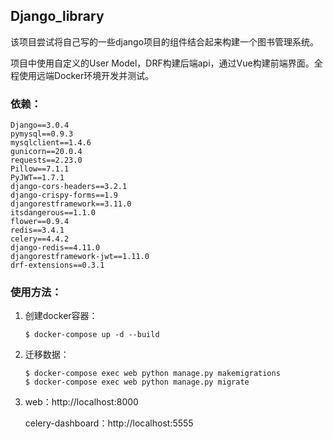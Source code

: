 ## Django_library

该项目尝试将自己写的一些django项目的组件结合起来构建一个图书管理系统。

项目中使用自定义的User Model，DRF构建后端api，通过Vue构建前端界面。全程使用远端Docker环境开发并测试。

### 依赖：

```text
Django==3.0.4
pymysql==0.9.3
mysqlclient==1.4.6
gunicorn==20.0.4
requests==2.23.0
Pillow==7.1.1
PyJWT==1.7.1
django-cors-headers==3.2.1
django-crispy-forms==1.9
djangorestframework==3.11.0
itsdangerous==1.1.0
flower==0.9.4
redis==3.4.1
celery==4.4.2
django-redis==4.11.0
djangorestframework-jwt==1.11.0
drf-extensions==0.3.1
```

### 使用方法：

1. 创建docker容器：

   ```shell
   $ docker-compose up -d --build
   ```

2. 迁移数据：

   ```shell
   $ docker-compose exec web python manage.py makemigrations
   $ docker-compose exec web python manage.py migrate
   ```

3. web：http://localhost:8000

   celery-dashboard：http://localhost:5555